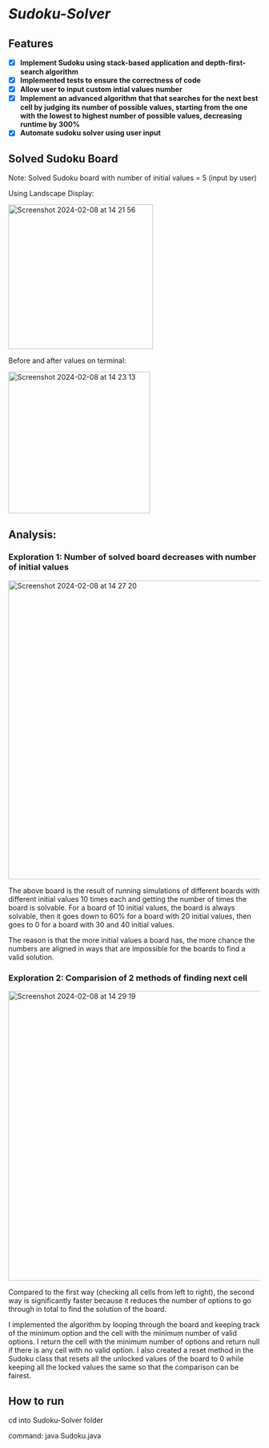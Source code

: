 # *Sudoku-Solver*

## Features 
- [x] **Implement Sudoku using stack-based application and depth-first-search algorithm**
- [x] **Implemented tests to ensure the correctness of code**
- [x] **Allow user to input custom intial values number**
- [x] **Implement an advanced algorithm that that searches for the next best cell by judging its number of possible values, starting from the one with the lowest to highest number of possible values, decreasing runtime by 300%** 
- [x] **Automate sudoku solver using user input**

## Solved Sudoku Board 
Note: Solved Sudoku board with number of initial values = 5 (input by user) 

Using Landscape Display:


<img width="289" alt="Screenshot 2024-02-08 at 14 21 56" src="https://github.com/ghpham25/Sudoku-Solver/assets/99609320/4d4f03fc-3e57-467d-8129-952f18963219">

Before and after values on terminal: 


<img width="283" alt="Screenshot 2024-02-08 at 14 23 13" src="https://github.com/ghpham25/Sudoku-Solver/assets/99609320/e2cab0a3-8bab-4a01-90b4-380aca561478">

## Analysis: 
### Exploration 1: Number of solved board decreases with number of initial values
<img width="597" alt="Screenshot 2024-02-08 at 14 27 20" src="https://github.com/ghpham25/Sudoku-Solver/assets/99609320/7bf6f76e-5bbd-4821-a7b4-984d98a5e517">

The above board is the result of running simulations of different boards with different initial values 10 times each and getting the number of times the board is solvable. For a board of 10 initial values, the board is always solvable, then it goes down to 60% for a board with 20 initial values, then goes to 0 for a board with 30 and 40 initial values. 

The reason is that the more initial values a board has, the more chance the numbers are aligned in ways that are impossible for the boards to find a valid solution. 

### Exploration 2: Comparision of 2 methods of finding next cell
<img width="579" alt="Screenshot 2024-02-08 at 14 29 19" src="https://github.com/ghpham25/Sudoku-Solver/assets/99609320/4fee6228-2ea6-4e7d-b74e-cbb03f0d10a0">

Compared to the first way (checking all cells from left to right), the second way is significantly faster because it reduces the number of options to go through in total to find the solution of the board. 

I implemented the algorithm by looping through the board and keeping track of the minimum option and the cell with the minimum number of valid options. I return the cell with the minimum number of options and return null if there is any cell with no valid option. I also created a reset method in the Sudoku class that resets all the unlocked values of the board to 0 while keeping all the locked values the same so that the comparison can be fairest. 

## How to run
cd into Sudoku-Solver folder

command: 
java Sudoku.java <number of wanted inital values>

